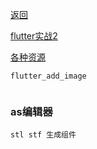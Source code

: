 [返回](/home)


[flutter实战2](https://book.flutterchina.club/chapter1/mobile_development_intro.html)
<br>

[各种资源](sources)


```
flutter_add_image


```


### as编辑器
```
stl stf 生成组件

```